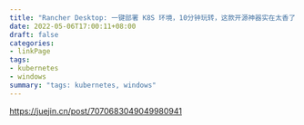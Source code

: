 ```yaml
---
title: "Rancher Desktop: 一键部署 K8S 环境，10分钟玩转，这款开源神器实在太香了！"
date: 2022-05-06T17:00:11+08:00
draft: false
categories:
- linkPage
tags:
- kubernetes
- windows
summary: "tags: kubernetes, windows"
---
```


https://juejin.cn/post/7070683049049980941

